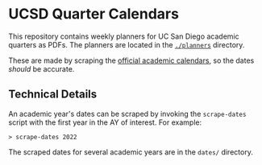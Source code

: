 # UCSD Quarter Calendars

This repository contains weekly planners for UC San Diego academic quarters as
PDFs. The planners are located in the [`./planners`](https://github.com/eldridgejm/ucsd_quarter_planners/tree/main/planners) directory.

These are made by scraping the [official academic calendars](https://blink.ucsd.edu/instructors/resources/academic/calendars), so the dates _should_ be accurate.

## Technical Details

An academic year's dates can be scraped by invoking the `scrape-dates` script
with the first year in the AY of interest. For example:

```
> scrape-dates 2022
```

The scraped dates for several academic years are in the `dates/` directory.
